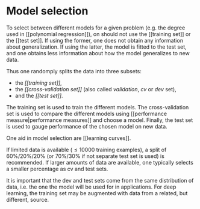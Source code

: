 # Model selection

To select between different models for a given problem (e.g. the degree used in [[polynomial regression]]), on should not use the [[training set]] or the [[test set]]. If using the former, one does not obtain any information about generalization. If using the latter, the model is fitted to the test set, and one obtains less information about how the model generalizes to new data.

Thus one randomply splits the data into three subsets:
- the *[[training set]]*,
- the *[[cross-validation set]]* (also called *validation*, *cv* or *dev* set),
- and the *[[test set]]*.

The training set is used to train the different models. The cross-validation set is used to compare the different models using [[performance measure|performance measures]] and choose a model. Finally, the test set is used to gauge performance of the chosen model on new data.

One aid in model selection are [[learning curves]].

If limited data is available ($\le 10000$ training examples), a split of 60%/20%/20% (or 70%/30% if not separate test set is used) is recommended. If larger amounts of data are available, one typically selects a smaller percentage as cv and test sets.

It is important that the dev and test sets come from the same distribution of data, i.e. the one the model will be used for in applications. For deep learning, the training set may be augmented with data from a related, but different, source.